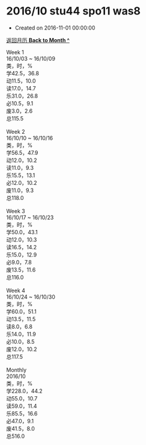 # 2016/10 stu44 spo11 was8

- Created on 2016-11-01 00:00:00

[返回月历 **Back to Month ^**](_archived/lifelogs/2016/10/index.md)
<br/><div>Week 1</div><div>16/10/03 ~ 16/10/09</div><div>类，时，%</div><div>学42.5，36.8</div><div>动11.5，10.0</div><div>读17.0，14.7</div><div>乐31.0，26.8</div><div>必10.5，9.1</div><div>废3.0，2.6</div><div>总115.5</div><div><br/></div><div>Week 2</div><div>16/10/10 ~ 16/10/16</div><div>类，时，%</div><div>学56.5，47.9</div><div>动12.0，10.2</div><div>读11.0，9.3</div><div>乐15.5，13.1</div><div>必12.0，10.2</div><div>废11.0，9.3</div><div>总118.0</div><div><br/></div><div>Week 3</div><div>16/10/17 ~ 16/10/23</div><div>类，时，%</div><div>学50.0，43.1</div><div>动12.0，10.3</div><div>读16.5，14.2</div><div>乐15.0，12.9</div><div>必9.0，7.8</div><div>废13.5，11.6</div><div>总116.0</div><div><br/></div><div>Week 4</div><div>16/10/24 ~ 16/10/30</div><div>类，时，%</div><div>学60.0，51.1</div><div>动13.5，11.5</div><div>读8.0，6.8</div><div>乐14.0，11.9</div><div>必10.0，8.5</div><div>废12.0，10.2</div><div>总117.5</div><div><br/></div><div>Monthly</div><div>2016/10</div><div>类，时，%</div><div>学228.0，44.2</div><div>动55.0，10.7</div><div>读59.0，11.4</div><div>乐85.5，16.6</div><div>必47.0，9.1</div><div>废41.5，8.0</div><div>总516.0</div><div><div style="word-wrap: break-word; -webkit-nbsp-mode: space; -webkit-line-break: after-white-space;"/></div>

